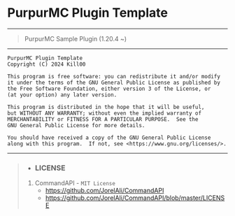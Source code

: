 # PurpurMC Plugin Template

---
> PurpurMC Sample Plugin (1.20.4 ~)
---

    PurpurMC Plugin Template
    Copyright (C) 2024 Kill00

    This program is free software: you can redistribute it and/or modify
    it under the terms of the GNU General Public License as published by
    the Free Software Foundation, either version 3 of the License, or
    (at your option) any later version.

    This program is distributed in the hope that it will be useful,
    but WITHOUT ANY WARRANTY; without even the implied warranty of
    MERCHANTABILITY or FITNESS FOR A PARTICULAR PURPOSE.  See the
    GNU General Public License for more details.

    You should have received a copy of the GNU General Public License
    along with this program.  If not, see <https://www.gnu.org/licenses/>.

---
> * ### LICENSE
> 1. CommandAPI - `MIT License`
>    * https://github.com/JorelAli/CommandAPI
>    * https://github.com/JorelAli/CommandAPI/blob/master/LICENSE